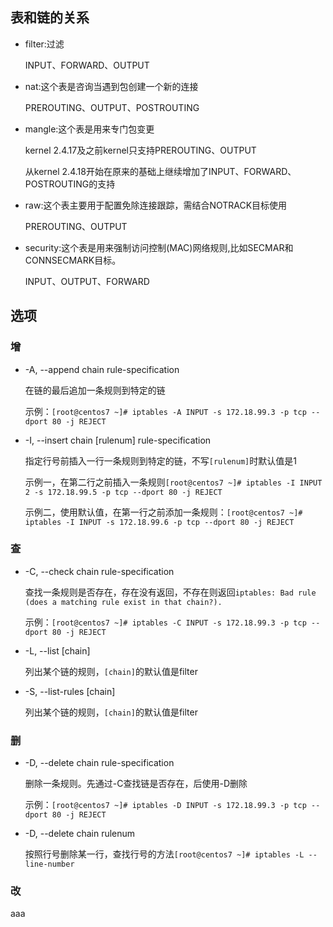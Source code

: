 ## 表和链的关系

* filter:过滤

  INPUT、FORWARD、OUTPUT

* nat:这个表是咨询当遇到包创建一个新的连接

  PREROUTING、OUTPUT、POSTROUTING

* mangle:这个表是用来专门包变更

  kernel 2.4.17及之前kernel只支持PREROUTING、OUTPUT

  从kernel 2.4.18开始在原来的基础上继续增加了INPUT、FORWARD、POSTROUTING的支持

* raw:这个表主要用于配置免除连接跟踪，需结合NOTRACK目标使用

  PREROUTING、OUTPUT

* security:这个表是用来强制访问控制(MAC)网络规则,比如SECMAR和CONNSECMARK目标。

  INPUT、OUTPUT、FORWARD



## 选项

### 增
* -A, --append chain rule-specification

  在链的最后追加一条规则到特定的链

  示例：`[root@centos7 ~]# iptables -A INPUT -s 172.18.99.3 -p tcp --dport 80 -j REJECT`

* -I, --insert chain [rulenum] rule-specification

  指定行号前插入一行一条规则到特定的链，不写`[rulenum]`时默认值是1

  示例一，在第二行之前插入一条规则`[root@centos7 ~]# iptables -I INPUT 2 -s 172.18.99.5 -p tcp --dport 80 -j REJECT`

  示例二，使用默认值，在第一行之前添加一条规则：`[root@centos7 ~]# iptables -I INPUT -s 172.18.99.6 -p tcp --dport 80 -j REJECT`

### 查

* -C, --check chain rule-specification

  查找一条规则是否存在，存在没有返回，不存在则返回`iptables: Bad rule (does a matching rule exist in that chain?).`

  示例：`[root@centos7 ~]# iptables -C INPUT -s 172.18.99.3 -p tcp --dport 80 -j REJECT`

* -L, --list [chain]

  列出某个链的规则，`[chain]`的默认值是filter

* -S, --list-rules [chain]

  列出某个链的规则，`[chain]`的默认值是filter

### 删

* -D, --delete chain rule-specification

  删除一条规则。先通过-C查找链是否存在，后使用-D删除

  示例：`[root@centos7 ~]# iptables -D INPUT -s 172.18.99.3 -p tcp --dport 80 -j REJECT`

* -D, --delete chain rulenum

  按照行号删除某一行，查找行号的方法`[root@centos7 ~]# iptables -L --line-number`

### 改










aaa

